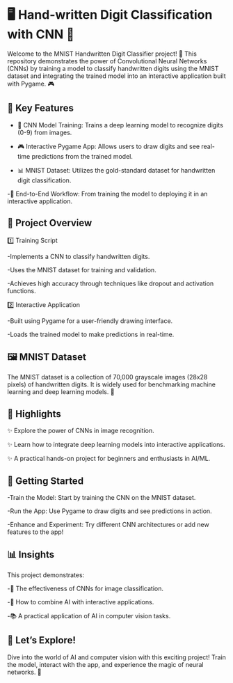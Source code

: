 # 🖥️ Hand-written Digit Classification with CNN 🤖

Welcome to the MNIST Handwritten Digit Classifier project! 🎉 This repository demonstrates the power of Convolutional Neural Networks (CNNs) by training a model to classify handwritten digits using the MNIST dataset and integrating the trained model into an interactive application built with Pygame. 🎮

## 🌟 Key Features

- 🧠 CNN Model Training: Trains a deep learning model to recognize digits (0-9) from images.

- 🎮 Interactive Pygame App: Allows users to draw digits and see real-time predictions from the trained model.

- 📊 MNIST Dataset: Utilizes the gold-standard dataset for handwritten digit classification.

-🔄 End-to-End Workflow: From training the model to deploying it in an interactive application.

## 📂 Project Overview

1️⃣ Training Script

-Implements a CNN to classify handwritten digits.

-Uses the MNIST dataset for training and validation.

-Achieves high accuracy through techniques like dropout and activation functions.

2️⃣ Interactive Application

-Built using Pygame for a user-friendly drawing interface.

-Loads the trained model to make predictions in real-time.

## 🖼️ MNIST Dataset

The MNIST dataset is a collection of 70,000 grayscale images (28x28 pixels) of handwritten digits. It is widely used for benchmarking machine learning and deep learning models. 📖

## 🌈 Highlights

✨ Explore the power of CNNs in image recognition.

✨ Learn how to integrate deep learning models into interactive applications.

✨ A practical hands-on project for beginners and enthusiasts in AI/ML.

## 🚀 Getting Started

-Train the Model: Start by training the CNN on the MNIST dataset.

-Run the App: Use Pygame to draw digits and see predictions in action.

-Enhance and Experiment: Try different CNN architectures or add new features to the app!

## 📊 Insights

This project demonstrates:

-🧠 The effectiveness of CNNs for image classification.

-🎨 How to combine AI with interactive applications.

-📚 A practical application of AI in computer vision tasks.

## 🎉 Let’s Explore!

Dive into the world of AI and computer vision with this exciting project! Train the model, interact with the app, and experience the magic of neural networks. 🌟

